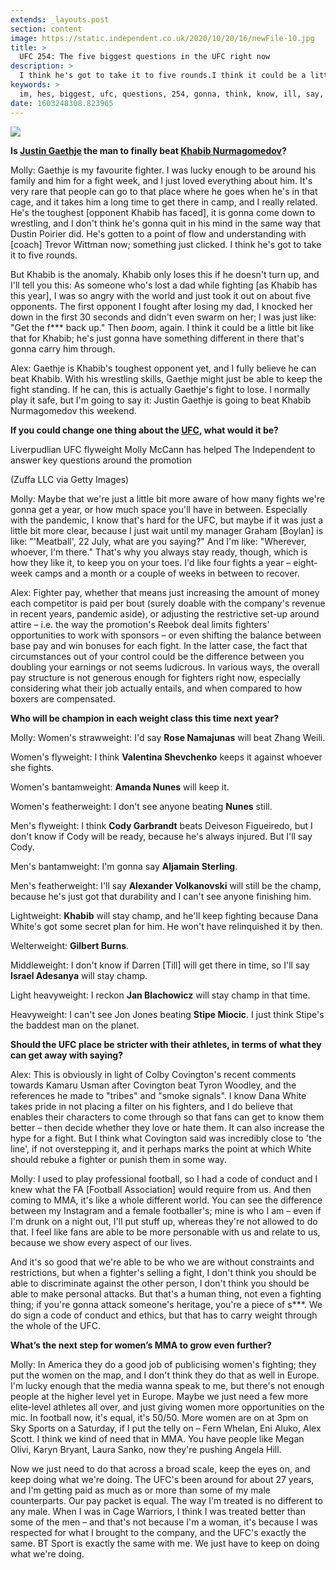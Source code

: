 ```yaml
--- 
extends: _layouts.post 
section: content 
image: https://static.independent.co.uk/2020/10/20/16/newFile-10.jpg 
title: > 
  UFC 254: The five biggest questions in the UFC right now 
description: > 
  I think he's got to take it to five rounds.I think it could be a little bit like that for Khabib; he's just gonna have something different in there that's gonna carry him through.But I'll say Cody.Men's bantamweight: I'm gonna say Aljamain Sterling.Middleweight: I don't know if Darren [Till] will get there in time, so I'll say Israel Adesanya will stay champ. 
keywords: > 
  im, hes, biggest, ufc, questions, 254, gonna, think, know, ill, say, khabib, dont, fight, right 
date: 1603248308.823965 
--- 
```

<div><p class="sc-pAoIE JavQY"></p><img class="i-amphtml-fill-content i-amphtml-replaced-content" src="/img/1x1.png"><p class="sc-pHJJA iocNwz above-article-prompt-donations"></p><p><strong>Is <a href="/topic/justin-gaethje">Justin Gaethje</a> the man to finally beat <a href="/topic/khabib-nurmagomedov">Khabib Nurmagomedov</a>?</strong></p><p>Molly: Gaethje is my favourite fighter. I was lucky enough to be around his family and him for a fight week, and I just loved everything about him. It's very rare that people can go to that place where he goes when he's in that cage, and it takes him a long time to get there in camp, and I really related. He's the toughest [opponent Khabib has faced], it is gonna come down to wrestling, and I don't think he's gonna quit in his mind in the same way that Dustin Poirier did. He's gotten to a point of flow and understanding with [coach] Trevor Wittman now; something just clicked. I think he's got to take it to five rounds.</p><p>But Khabib is the anomaly. Khabib only loses this if he doesn't turn up, and I'll tell you this: As someone who's lost a dad while fighting [as Khabib has this year], I was so angry with the world and just took it out on about five opponents. The first opponent I fought after losing my dad, I knocked her down in the first 30 seconds and didn't even swarm on her; I was just like: "Get the f*** back up." Then <i>boom</i>, again. I think it could be a little bit like that for Khabib; he's just gonna have something different in there that's gonna carry him through.</p><p></p><p id="article-im-prompt"></p><p>Alex: Gaethje is Khabib's toughest opponent yet, and I fully believe he can beat Khabib. With his wrestling skills, Gaethje might just be able to keep the fight standing. If he can, this is actually Gaethje's fight to lose. I normally play it safe, but I'm going to say it: Justin Gaethje is going to beat Khabib Nurmagomedov this weekend.</p><p></p><p><strong>If you could change one thing about the </strong><a href="/topic/ufc"><strong>UFC</strong></a><strong>, what would it be?</strong></p><p>Liverpudlian UFC flyweight Molly McCann has helped The Independent to answer key questions around the promotion</p><p class="sc-pRFZy iIPyzR copyright">(Zuffa LLC via Getty Images)</p><p>Molly: Maybe that we're just a little bit more aware of how many fights we're gonna get a year, or how much space you'll have in between. Especially with the pandemic, I know that's hard for the UFC, but maybe if it was just a little bit more clear, because I just wait until my manager Graham [Boylan] is like: "'Meatball', 22 July, what are you saying?" And I'm like: "Wherever, whoever, I'm there." That's why you always stay ready, though, which is how they like it, to keep you on your toes. I'd like four fights a year &#8211; eight-week camps and a month or a couple of weeks in between to recover.</p><p>Alex: Fighter pay, whether that means just increasing the amount of money each competitor is paid per bout (surely doable with the company's revenue in recent years, pandemic aside), or adjusting the restrictive set-up around attire &#8211; i.e. the way the promotion's Reebok deal limits fighters' opportunities to work with sponsors &#8211; or even shifting the balance between base pay and win bonuses for each fight. In the latter case, the fact that circumstances out of your control could be the difference between you doubling your earnings or not seems ludicrous. In various ways, the overall pay structure is not generous enough for fighters right now, especially considering what their job actually entails, and when compared to how boxers are compensated.</p><p></p><p><strong>Who will be champion in each weight class this time next year?</strong></p><p>Molly: Women's strawweight: I'd say <strong>Rose Namajunas</strong> will beat Zhang Weili.</p><p>Women's flyweight: I think <strong>Valentina Shevchenko</strong> keeps it against whoever she fights.</p><p>Women's bantamweight: <strong>Amanda Nunes</strong> will keep it.</p><p>Women's featherweight: I don't see anyone beating <strong>Nunes</strong> still.</p><p>Men's flyweight: I think <strong>Cody Garbrandt</strong> beats Deiveson Figueiredo, but I don't know if Cody will be ready, because he's always injured. But I'll say Cody.</p><p>Men's bantamweight: I'm gonna say <strong>Aljamain Sterling</strong>.</p><p>Men's featherweight: I'll say <strong>Alexander Volkanovski</strong> will still be the champ, because he's just got that durability and I can't see anyone finishing him.</p><p>Lightweight: <strong>Khabib</strong> will stay champ, and he'll keep fighting because Dana White's got some secret plan for him. He won't have relinquished it by then.</p><p id="taboola-carousel-thumbnails"></p><p>Welterweight: <strong>Gilbert Burns</strong>.</p><p>Middleweight: I don't know if Darren [Till] will get there in time, so I'll say <strong>Israel Adesanya</strong> will stay champ.</p><p>Light heavyweight: I reckon <strong>Jan Blachowicz</strong> will stay champ in that time.</p><p>Heavyweight: I can't see Jon Jones beating <strong>Stipe Miocic</strong>. I just think Stipe's the baddest man on the planet.</p><p><strong>Should the UFC place be stricter with their athletes, in terms of what they can get away with saying?</strong></p><p>Alex: This is obviously in light of Colby Covington's recent comments towards Kamaru Usman after Covington beat Tyron Woodley, and the references he made to "tribes" and "smoke signals". I know Dana White takes pride in not placing a filter on his fighters, and I do believe that enables their characters to come through so that fans can get to know them better &#8211; then decide whether they love or hate them. It can also increase the hype for a fight. But I think what Covington said was incredibly close to 'the line', if not overstepping it, and it perhaps marks the point at which White should rebuke a fighter or punish them in some way.</p><p>Molly: I used to play professional football, so I had a code of conduct and I knew what the FA [Football Association] would require from us. And then coming to MMA, it's like a whole different world. You can see the difference between my Instagram and a female footballer's; mine is who I am &#8211; even if I'm drunk on a night out, I'll put stuff up, whereas they're not allowed to do that. I feel like fans are able to be more personable with us and relate to us, because we show every aspect of our lives. </p><p>And it's so good that we're able to be who we are without constraints and restrictions, but when a fighter's selling a fight, I don't think you should be able to discriminate against the other person, I don't think you should be able to make personal attacks. But that's a human thing, not even a fighting thing; if you're gonna attack someone's heritage, you're a piece of s***. We do sign a code of conduct and ethics, but that has to carry weight through the whole of the UFC.</p><p></p><p><strong>What&#8217;s the next step for women&#8217;s MMA to grow even further?</strong></p><p>Molly: In America they do a good job of publicising women's fighting; they put the women on the map, and I don't think they do that as well in Europe. I'm lucky enough that the media wanna speak to me, but there's not enough people at the higher level yet in Europe. Maybe we just need a few more elite-level athletes all over, and just giving women more opportunities on the mic. In football now, it's equal, it's 50/50. More women are on at 3pm on Sky Sports on a Saturday, if I put the telly on &#8211; Fern Whelan, Eni Aluko, Alex Scott. I think we kind of need that in MMA. You have people like Megan Olivi, Karyn Bryant, Laura Sanko, now they're pushing Angela Hill. </p><p>Now we just need to do that across a broad scale, keep the eyes on, and keep doing what we're doing. The UFC's been around for about 27 years, and I'm getting paid as much as or more than some of my male counterparts. Our pay packet is equal. The way I'm treated is no different to any male. When I was in Cage Warriors, I think I was treated better than some of the men &#8211; and that's not because I'm a woman, it's because I was respected for what I brought to the company, and the UFC's exactly the same. BT Sport is exactly the same with me. We just have to keep on doing what we're doing.</p><p class="sc-ptCms fzKffT"></p></div>